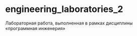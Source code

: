 # engineering_laboratories_2
Лабораторная работа, выполненная в рамках дисциплины «программная инженерия» 
